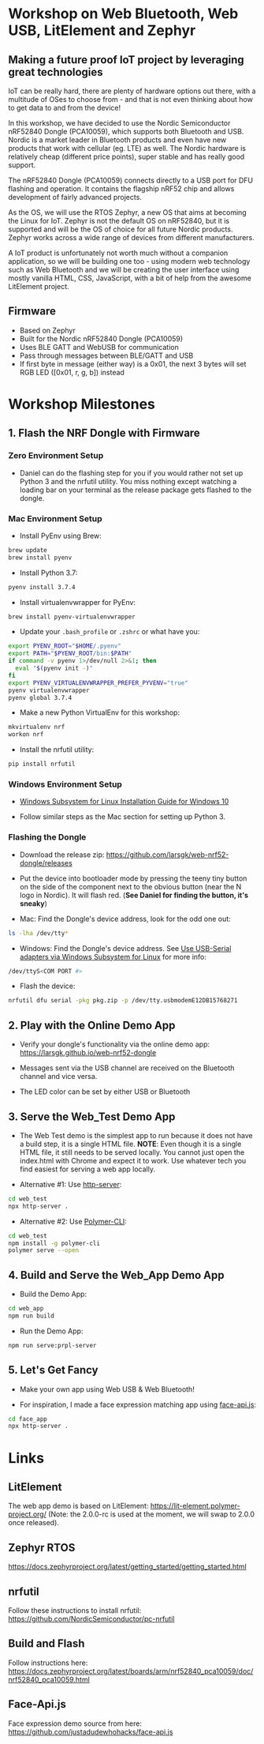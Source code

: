 # Workshop on Web Bluetooth, Web USB, LitElement and Zephyr

## Making a future proof IoT project by leveraging great technologies

IoT can be really hard, there are plenty of hardware options out there, with a multitude of OSes to choose from - and that is not even thinking about how to get data to and from the device!

In this workshop, we have decided to use the Nordic Semiconductor nRF52840 Dongle (PCA10059), which supports both Bluetooth and USB. Nordic is a market leader in Bluetooth products and even have new products that work with cellular (eg. LTE) as well. The Nordic hardware is relatively cheap (different price points), super stable and has really good support.

The nRF52840 Dongle (PCA10059) connects directly to a USB port for DFU flashing and operation. It contains the flagship nRF52 chip and allows development of fairly advanced projects.

As the OS, we will use the RTOS Zephyr, a new OS that aims at becoming the Linux for IoT. Zephyr is not the default OS on nRF52840, but it is supported and will be the OS of choice for all future Nordic products. Zephyr works across a wide range of devices from different manufacturers.

A IoT product is unfortunately not worth much without a companion application, so we will be building one too - using modern web technology such as Web Bluetooth and we will be creating the user interface using mostly vanilla HTML, CSS, JavaScript, with a bit of help from the awesome LitElement project.

## Firmware

-   Based on Zephyr
-   Built for the Nordic nRF52840 Dongle (PCA10059)
-   Uses BLE GATT and WebUSB for communication
-   Pass through messages between BLE/GATT and USB
-   If first byte in message (either way) is a 0x01, the next 3 bytes will set RGB LED ([0x01, r, g, b]) instead

# Workshop Milestones

## 1. Flash the NRF Dongle with Firmware

### Zero Environment Setup

-   Daniel can do the flashing step for you if you would rather not set up Python 3 and the nrfutil utility. You miss nothing except watching a loading bar on your terminal as the release package gets flashed to the dongle.

### Mac Environment Setup

-   Install PyEnv using Brew:

```sh
brew update
brew install pyenv
```

-   Install Python 3.7:

```sh
pyenv install 3.7.4
```

-   Install virtualenvwrapper for PyEnv:

```sh
brew install pyenv-virtualenvwrapper
```

-   Update your `.bash_profile` or `.zshrc` or what have you:

```sh
export PYENV_ROOT="$HOME/.pyenv"
export PATH="$PYENV_ROOT/bin:$PATH"
if command -v pyenv 1>/dev/null 2>&1; then
  eval "$(pyenv init -)"
fi
export PYENV_VIRTUALENVWRAPPER_PREFER_PYVENV="true"
pyenv virtualenvwrapper
pyenv global 3.7.4
```

-   Make a new Python VirtualEnv for this workshop:

```sh
mkvirtualenv nrf
workon nrf
```

-   Install the nrfutil utility:

```sh
pip install nrfutil
```

### Windows Environment Setup

-   [Windows Subsystem for Linux Installation Guide for Windows 10](https://docs.microsoft.com/en-us/windows/wsl/install-win10)

-   Follow similar steps as the Mac section for setting up Python 3.

### Flashing the Dongle

-   Download the release zip: https://github.com/larsgk/web-nrf52-dongle/releases

-   Put the device into bootloader mode by pressing the teeny tiny button on the side of the component next to the obvious button (near the N logo in Nordic). It will flash red. (**See Daniel for finding the button, it's sneaky**)

-   Mac: Find the Dongle's device address, look for the odd one out:

```sh
ls -lha /dev/tty*
```

-   Windows: Find the Dongle's device address. See [Use USB-Serial adapters via Windows Subsystem for Linux](https://www.scivision.dev/usb-tty-windows-subsystem-for-linux/) for more info:

```sh
/dev/ttyS<COM PORT #>
```

-   Flash the device:

```sh
nrfutil dfu serial -pkg pkg.zip -p /dev/tty.usbmodemE12DB15768271
```

## 2. Play with the Online Demo App

-   Verify your dongle's functionality via the online demo app: https://larsgk.github.io/web-nrf52-dongle

-   Messages sent via the USB channel are received on the Bluetooth channel and vice versa.

-   The LED color can be set by either USB or Bluetooth

## 3. Serve the Web_Test Demo App

-   The Web Test demo is the simplest app to run because it does not have a build step, it is a single HTML file. **NOTE**: Even though it is a single HTML file, it still needs to be served locally. You cannot just open the index.html with Chrome and expect it to work. Use whatever tech you find easiest for serving a web app locally.

-   Alternative #1: Use [http-server](https://www.npmjs.com/package/http-server):

```sh
cd web_test
npx http-server .
```

-   Alternative #2: Use [Polymer-CLI](https://polymer-library.polymer-project.org/3.0/docs/tools/polymer-cli):

```sh
cd web_test
npm install -g polymer-cli
polymer serve --open
```

## 4. Build and Serve the Web_App Demo App

-   Build the Demo App:

```sh
cd web_app
npm run build
```

-   Run the Demo App:

```sh
npm run serve:prpl-server
```

## 5. Let's Get Fancy

-   Make your own app using Web USB & Web Bluetooth!

-   For inspiration, I made a face expression matching app using [face-api.js](https://github.com/justadudewhohacks/face-api.js):

```sh
cd face_app
npx http-server .
```

# Links

## LitElement

The web app demo is based on LitElement: https://lit-element.polymer-project.org/ (Note: the 2.0.0-rc is used at the moment, we will swap to 2.0.0 once released).

## Zephyr RTOS

https://docs.zephyrproject.org/latest/getting_started/getting_started.html

## nrfutil

Follow these instructions to install nrfutil: https://github.com/NordicSemiconductor/pc-nrfutil

## Build and Flash

Follow instructions here: https://docs.zephyrproject.org/latest/boards/arm/nrf52840_pca10059/doc/nrf52840_pca10059.html

## Face-Api.js

Face expression demo source from here: https://github.com/justadudewhohacks/face-api.js

